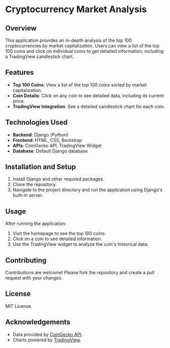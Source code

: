 # Cryptocurrency Market Analysis

## Overview

This application provides an in-depth analysis of the top 100 cryptocurrencies by market capitalization. Users can view a list of the top 100 coins and click on individual coins to get detailed information, including a TradingView candlestick chart.

## Features

- **Top 100 Coins**: View a list of the top 100 coins sorted by market capitalization.
- **Coin Details**: Click on any coin to see detailed data, including its current price.
- **TradingView Integration**: See a detailed candlestick chart for each coin.

## Technologies Used

- **Backend**: Django (Python)
- **Frontend**: HTML, CSS, Bootstrap
- **APIs**: CoinGecko API, TradingView Widget
- **Database**: Default Django database

## Installation and Setup

1. Install Django and other required packages.
2. Clone the repository.
3. Navigate to the project directory and run the application using Django's built-in server.

## Usage

After running the application:

1. Visit the homepage to see the top 100 coins.
2. Click on a coin to see detailed information.
3. Use the TradingView widget to analyze the coin's historical data.

## Contributing

Contributions are welcome! Please fork the repository and create a pull request with your changes.

## License

MIT License.

## Acknowledgements

- Data provided by [CoinGecko API](https://coingecko.com).
- Charts powered by [TradingView](https://tradingview.com).

